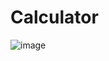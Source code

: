 # Calculator
![image](https://github.com/user-attachments/assets/f0a3dfff-d683-4e2c-ae37-28d47e563ec5)
